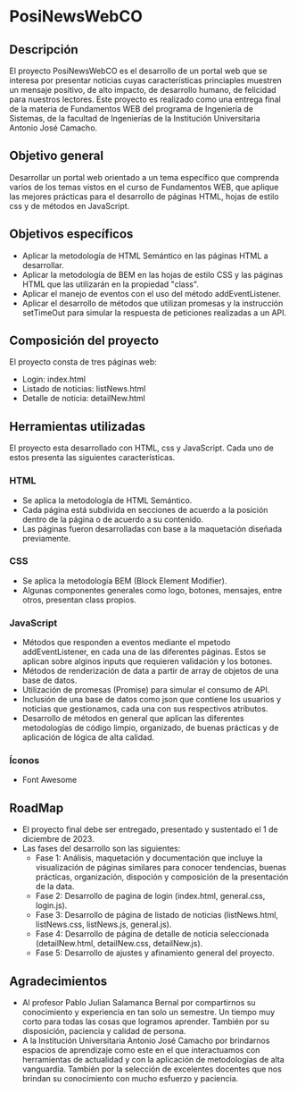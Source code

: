 # PosiNewsWebCO

## Descripción
El proyecto PosiNewsWebCO es el desarrollo de un portal web que se interesa por presentar noticias cuyas características princiaples muestren un mensaje positivo, de alto impacto, de desarrollo humano, de felicidad para nuestros lectores. Este proyecto es realizado como una entrega final de la materia de Fundamentos WEB del programa de Ingeniería de Sistemas, de la facultad de Ingenierías de la Institución Universitaria Antonio José Camacho.

## Objetivo general
Desarrollar un portal web orientado a un tema específico que comprenda varios de los temas vistos en el curso de Fundamentos WEB, que aplique las mejores prácticas para el desarrollo de páginas HTML, hojas de estilo css y de métodos en JavaScript.

## Objetivos específicos
- Aplicar la metodología de HTML Semántico en las páginas HTML a desarrollar.
- Aplicar la metodología de BEM en las hojas de estilo CSS y las páginas HTML que las utilizarán en la propiedad "class".
- Aplicar el manejo de eventos con el uso del método addEventListener.
- Aplicar el desarrollo de métodos que utilizan promesas y la instrucción setTimeOut para simular la respuesta de peticiones realizadas a un API.

## Composición del proyecto
El proyecto consta de tres páginas web:

- Login: index.html
- Listado de noticias: listNews.html
- Detalle de noticia: detailNew.html

## Herramientas utilizadas 
El proyecto esta desarrollado con HTML, css y JavaScript. Cada uno de estos presenta las siguientes características.

### HTML
- Se aplica la metodología de HTML Semántico.
- Cada página está subdivida en secciones de acuerdo a la posición dentro de la página o de acuerdo a su contenido.
- Las páginas fueron desarrolladas con base a la maquetación diseñada previamente.

### CSS
- Se aplica la metodología BEM (Block Element Modifier).
- Algunas componentes generales como logo, botones, mensajes, entre otros, presentan class propios.

### JavaScript
- Métodos que responden a eventos mediante el mpetodo addEventListener, en cada una de las diferentes páginas. Estos se aplican sobre alginos inputs que requieren validación y los botones.
- Métodos de renderización de data a partir de array de objetos de una base de datos.
- Utilización de promesas (Promise) para simular el consumo de API.
- Inclusión de una base de datos como json que contiene los usuarios y noticias que gestionamos, cada una con sus respectivos atributos.
- Desarrollo de métodos en general que aplican las diferentes metodologías de código limpio, organizado, de buenas prácticas y de aplicación de lógica de alta calidad.

### Íconos
- Font Awesome

## RoadMap
- El proyecto final debe ser entregado, presentado y sustentado el 1 de diciembre de 2023.
- Las fases del desarrollo son las siguientes:
  - Fase 1: Análisis, maquetación y documentación que incluye la visualización de páginas similares para conocer tendencias, buenas prácticas, organización, dispoción y composición de la presentación de la data.
  - Fase 2: Desarrollo de pagina de login (index.html, general.css, login.js).
  - Fase 3: Desarrollo de página de listado de noticias (listNews.html, listNews.css, listNews.js, general.js).
  - Fase 4: Desarrollo de página de detalle de noticia seleccionada (detailNew.html, detailNew.css, detailNew.js).
  - Fase 5: Desarrollo de ajustes y afinamiento general del proyecto.

## Agradecimientos
- Al profesor Pablo Julian Salamanca Bernal por compartirnos su conocimiento y experiencia en tan solo un semestre. Un tiempo muy corto para todas las cosas que logramos aprender. También por su disposición, paciencia y calidad de persona.
- A la Institución Universitaria Antonio José Camacho por brindarnos espacios de aprendizaje como este en el que interactuamos con herramientas de actualidad y con la aplicación de metodologías de alta vanguardia. También por la selección de excelentes docentes que nos brindan su conocimiento con mucho esfuerzo y paciencia.
